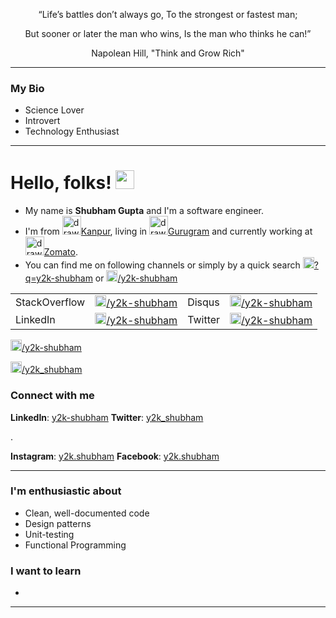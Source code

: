 <p align=center> “Life’s battles don’t always go, To the strongest or fastest man;
<p align=center> But sooner or later the man who wins, Is the man who thinks he can!”
<p align=center> Napolean Hill, "Think and Grow Rich"

---------------

### My Bio

 - Science Lover
 - Introvert
 - Technology Enthusiast

---------------

# Hello, folks! <img src="https://raw.githubusercontent.com/MartinHeinz/MartinHeinz/master/wave.gif" width="30px">

  - My name is **Shubham Gupta** and I'm a software engineer.
  - I'm from <a href="https://en.wikipedia.org/wiki/Kanpur"><img src="https://imgd.androidappsapk.co/EqJhZaimLW4reDnGb4LsKmjKudHCiSsi4FJShuniaoJLUH8obqNoPxnlqoKG4bIa2FI=s150" alt="drawing" width="30"/>Kanpur</a>, living in <a href="https://en.wikipedia.org/wiki/Gurgaon"><img src="https://img.indiefolio.com//filters:format(webp):fill(transparent)/project/thumb/9bc02712ab04031d9cb5510b25b760da.jpg" alt="drawing" width="30"/>Gurugram</a> and currently working at <a href="https://www.zomato.com/"><img src="https://cdn.iconscout.com/icon/free/png-512/zomato-1937646-1637644.png" alt="drawing" width="30"/>Zomato</a>.
  - You can find me on following channels or simply by a quick search  <a href="http://google.com/search?q=y2k-shubham"><img src="https://cdn4.iconfinder.com/data/icons/new-google-logo-2015/400/new-google-favicon-512.png" alt="drawing" width="18"/>?q=y2k-shubham</a> or <a href="https://about.me/y2k-shubham"><img src="https://cdn.about.me/s3/h/favicon/favicon_48.d67d3678.png" alt="drawing" width="18"/>/y2k-shubham</a>


<table cellspacing="0" cellpadding="0" style="{border: none;}">
    <tr>
        <td >
         <label style="{font-weight:bold}">StackOverflow</label>
        </td>
        <td >
         <a href="https://stackoverflow.com/users/3679900/y2k-shubham?tab=profile" ><img src="https://cdn2.iconfinder.com/data/icons/social-icons-color/512/stackoverflow-512.png" alt="drawing" width="18"/>/y2k-shubham</a>
        </td>
        <td >
         <label style="{font-weight:bold}">Disqus</label>
        </td>
        <td >
         <a href="https://disqus.com/by/y2k_shubham/"><img src="https://cdn.iconscout.com/icon/free/png-512/disqus-722686.png" alt="drawing" width="18"/>/y2k-shubham</a>
        </td>
    </tr>
    <tr>
        <td >
         <label style="{font-weight:bold}">LinkedIn</label>
        </td>
        <td >
         <a href="https://www.linkedin.com/in/y2k-shubham/" ><img src="https://image.flaticon.com/icons/png/512/174/174857.png" alt="drawing" width="18"/>/y2k-shubham</a>
        </td>
        <td >
         <label style="{font-weight:bold}">Twitter</label>
        </td>
        <td >
         <a href="https://twitter.com/y2k_shubham"><img src="https://cdn.freelogovectors.net/wp-content/uploads/2018/04/twitter-logo-new_freelogovectors.net_.png" alt="drawing" width="18"/>/y2k-shubham</a>
        </td>
    </tr>
</table>

<a href="https://www.linkedin.com/in/y2k-shubham/"><img src="https://image.flaticon.com/icons/png/512/174/174857.png" alt="drawing" width="18"/>/y2k-shubham</a>

<a href="https://twitter.com/y2k_shubham"><img src="https://cdn.freelogovectors.net/wp-content/uploads/2018/04/twitter-logo-new_freelogovectors.net_.png" alt="drawing" width="18"/>/y2k_shubham</a>

### Connect with me

**LinkedIn**: [y2k-shubham](https://www.linkedin.com/in/y2k-shubham/)
**Twitter**: [y2k_shubham](https://twitter.com/y2k_shubham)

.

**Instagram**: [y2k.shubham](https://www.instagram.com/y2k.shubham/)
**Facebook**: [y2k.shubham](https://www.facebook.com/y2k.shubham)

---------------

### I'm enthusiastic about

 - Clean, well-documented code
 - Design patterns
 - Unit-testing
 - Functional Programming

### I want to learn

 - 

---------------

<!-- links to social media icons -->

<!-- icons with padding -->

[1.1]: http://i.imgur.com/tXSoThF.png (twitter icon with padding)
[2.1]: http://i.imgur.com/0o48UoR.png (github icon with padding)
[3.1]: https://icons-for-free.com/iconfiles/png/128/google+google+2015+new+google+icon-1320190553028660072.png (google icon with padding)

<!-- icons without padding -->

[1.2]: http://i.imgur.com/wWzX9uB.png (twitter icon without padding)
[2.2]: http://i.imgur.com/9I6NRUm.png (github icon without padding)
[3.2]: https://raw.githubusercontent.com/MartinHeinz/MartinHeinz/master/linkedin-3-16.png (LinkedIn icon without padding)


<!-- links to your social media accounts -->

[0]: http://google.com/search?q=y2k-shubham
[1]: https://twitter.com/y2k_shubham/
[2]: https://github.com/y2k-shubham/
[3]: https://www.linkedin.com/in/y2k-shubham/


<!-- Resources -->
<!-- Icons: https://simpleicons.org/ -->
<!-- GitHub Stats: https://github.com/anuraghazra/github-readme-stats -->
<!-- Emojis: https://emojipedia.org/emoji/ -->
<!-- HTML Emojis: https://www.fileformat.info/index.htm -->
<!-- Shields: https://shields.io/ -->
<!-- Awesome GitHub Profile README: https://github.com/abhisheknaiidu/awesome-github-profile-readme -->

<!--
**y2k-shubham/y2k-shubham** is a ✨ _special_ ✨ repository because its `README.md` (this file) appears on your GitHub profile.

Here are some ideas to get you started:

- 🔭 I’m currently working on ...
- 🌱 I’m currently learning ...
- 👯 I’m looking to collaborate on ...
- 🤔 I’m looking for help with ...
- 💬 Ask me about ...
- 📫 How to reach me: ...
- 😄 Pronouns: ...
- ⚡ Fun fact: ...
-->
